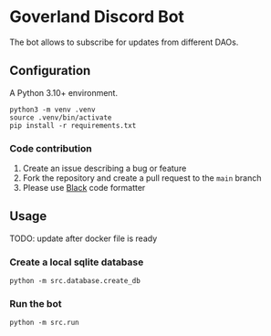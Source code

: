 # Goverland Discord Bot

The bot allows to subscribe for updates from different DAOs.

## Configuration

A Python 3.10+ environment.

```
python3 -m venv .venv
source .venv/bin/activate
pip install -r requirements.txt
```

### Code contribution

1. Create an issue describing a bug or feature
2. Fork the repository and create a pull request to the `main` branch
3. Please use [Black](https://pypi.org/project/black/) code formatter

## Usage

TODO: update after docker file is ready

### Create a local sqlite database

```
python -m src.database.create_db
```

### Run the bot

```
python -m src.run
```
